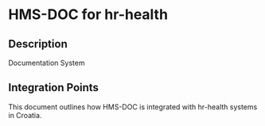 # HMS-DOC for hr-health

## Description

Documentation System

## Integration Points

This document outlines how HMS-DOC is integrated with hr-health systems in Croatia.
